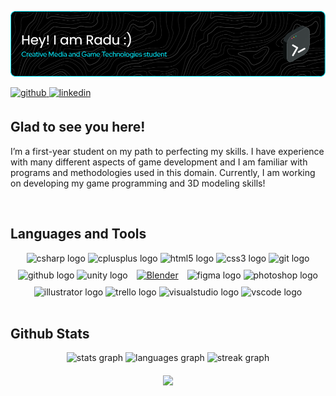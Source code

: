 ![Header](./header.png)
 
<a href="https://github.com/capnRadu" target="_blank">
 <img src=https://img.shields.io/badge/github-%2324292e.svg?&style=for-the-badge&logo=github&logoColor=white alt=github style="margin-bottom: 5px;" />
</a>
<a href="https://linkedin.com/in/raduduicu" target="_blank">
 <img src=https://img.shields.io/badge/linkedin-%231E77B5.svg?&style=for-the-badge&logo=linkedin&logoColor=white alt=linkedin style="margin-bottom: 5px;" />
</a>  
  
## Glad to see you here!  
I’m a first-year student on my path to perfecting my skills. I have experience with many different aspects of game development and I am familiar with programs and methodologies used in this domain. Currently, I am working on developing my game programming and 3D modeling skills!  
  
<br/>  

## Languages and Tools  
<div align="center">  
 <img src="https://cdn.jsdelivr.net/gh/devicons/devicon/icons/csharp/csharp-original.svg" height="40" width="52" alt="csharp logo"  />
 <img src="https://cdn.jsdelivr.net/gh/devicons/devicon/icons/cplusplus/cplusplus-original.svg" height="40" width="52" alt="cplusplus logo"  />
 <img src="https://cdn.jsdelivr.net/gh/devicons/devicon/icons/html5/html5-original.svg" height="40" width="52" alt="html5 logo"  />
 <img src="https://cdn.jsdelivr.net/gh/devicons/devicon/icons/css3/css3-original.svg" height="40" width="52" alt="css3 logo"  />
 <img src="https://cdn.jsdelivr.net/gh/devicons/devicon/icons/git/git-original.svg" height="40" width="52" alt="git logo"  />
 <img src="https://cdn.jsdelivr.net/gh/devicons/devicon/icons/github/github-original.svg" height="40" width="52" alt="github logo"  />
 <img src="https://cdn.jsdelivr.net/gh/devicons/devicon/icons/unity/unity-original.svg" height="40" width="52" alt="unity logo"  />
 <a href="https://www.blender.org/" target="_blank"><img style="margin: 10px" src="https://profilinator.rishav.dev/skills-assets/blender_community_badge_white.svg" alt="Blender" height="40" width="52" /></a>
 <img src="https://cdn.jsdelivr.net/gh/devicons/devicon/icons/figma/figma-original.svg" height="40" width="52" alt="figma logo"  />
 <img src="https://cdn.jsdelivr.net/gh/devicons/devicon/icons/photoshop/photoshop-line.svg" height="40" width="52" alt="photoshop logo"  />
 <img src="https://cdn.jsdelivr.net/gh/devicons/devicon/icons/illustrator/illustrator-line.svg" height="40" width="52" alt="illustrator logo"  />
 <img src="https://cdn.jsdelivr.net/gh/devicons/devicon/icons/trello/trello-plain.svg" height="40" width="52" alt="trello logo"  />
 <img src="https://cdn.jsdelivr.net/gh/devicons/devicon/icons/visualstudio/visualstudio-plain.svg" height="40" width="52" alt="visualstudio logo"  />
 <img src="https://cdn.jsdelivr.net/gh/devicons/devicon/icons/vscode/vscode-original.svg" height="40" width="52" alt="vscode logo"  />
</div>  

<br/>  

## Github Stats  
<div align="center">
  <img src="https://github-readme-stats.vercel.app/api?username=capnRadu&hide_title=false&hide_rank=false&show_icons=false&include_all_commits=true&count_private=true&disable_animations=false&theme=nightowl&locale=en&hide_border=false&order=1&custom_title=Stats" height="150" alt="stats graph"/>
  <img src="https://github-readme-stats.vercel.app/api/top-langs?username=capnRadu&locale=en&hide_title=false&layout=compact&card_width=320&langs_count=9&theme=nightowl&hide_border=false&order=2" height="150" alt="languages graph"/>
  <img src="https://streak-stats.demolab.com?user=capnRadu&locale=en&mode=weekly&theme=nightowl&hide_border=false&border_radius=5&order=3" height="220" alt="streak graph"/>
</div>
 
<br/>  

<div align="center">
<img src="https://komarev.com/ghpvc/?username=capnRadu&&style=flat-square" align="center" />
</div>  
  
<br/> 
